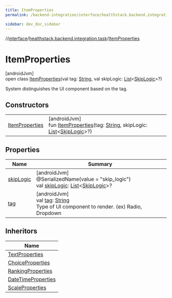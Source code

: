 ```yaml
---
title: ItemProperties
permalink: /backend-integration/interface/healthstack.backend.integration.task/-item-properties/index.html

sidebar: dev_doc_sidebar
---
```

//[interface](../../../index.html)/[healthstack.backend.integration.task](../index.html)/[ItemProperties](index.html)



# ItemProperties



[androidJvm]\
open class [ItemProperties](index.html)(val tag: [String](https://kotlinlang.org/api/latest/jvm/stdlib/kotlin/-string/index.html), val skipLogic: [List](https://kotlinlang.org/api/latest/jvm/stdlib/kotlin.collections/-list/index.html)&lt;[SkipLogic](../-skip-logic/index.html)&gt;?)

System distinguishes the UI component based on the tag.



## Constructors


| | |
|---|---|
| [ItemProperties](-item-properties.html) | [androidJvm]<br>fun [ItemProperties](-item-properties.html)(tag: [String](https://kotlinlang.org/api/latest/jvm/stdlib/kotlin/-string/index.html), skipLogic: [List](https://kotlinlang.org/api/latest/jvm/stdlib/kotlin.collections/-list/index.html)&lt;[SkipLogic](../-skip-logic/index.html)&gt;?) |


## Properties


| Name | Summary |
|---|---|
| [skipLogic](skip-logic.html) | [androidJvm]<br>@SerializedName(value = &quot;skip_logic&quot;)<br>val [skipLogic](skip-logic.html): [List](https://kotlinlang.org/api/latest/jvm/stdlib/kotlin.collections/-list/index.html)&lt;[SkipLogic](../-skip-logic/index.html)&gt;? |
| [tag](tag.html) | [androidJvm]<br>val [tag](tag.html): [String](https://kotlinlang.org/api/latest/jvm/stdlib/kotlin/-string/index.html)<br>Type of UI component to render. (ex) Radio, Dropdown |


## Inheritors


| Name |
|---|
| [TextProperties](../-text-properties/index.html) |
| [ChoiceProperties](../-choice-properties/index.html) |
| [RankingProperties](../-ranking-properties/index.html) |
| [DateTimeProperties](../-date-time-properties/index.html) |
| [ScaleProperties](../-scale-properties/index.html) |

